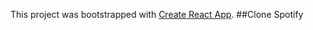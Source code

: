 This project was bootstrapped with [Create React App](https://github.com/facebookincubator/create-react-app).
##Clone Spotify
